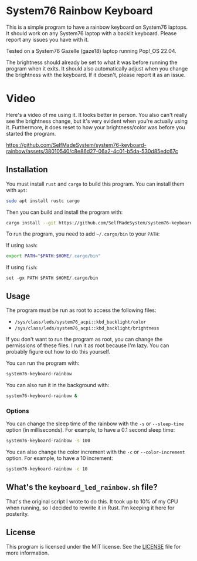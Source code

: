 # System76 Rainbow Keyboard

This is a simple program to have a rainbow keyboard on System76 laptops. It
should work on any System76 laptop with a backlit keyboard. Please report any
issues you have with it.

Tested on a System76 Gazelle (gaze18) laptop running Pop!_OS 22.04.

The brightness should already be set to what it was before running the program
when it exits. It should also automatically adjust when you change the
brightness with the keyboard. If it doesn't, please report it as an issue.

# Video

Here's a video of me using it. It looks better in person. You also can't really see
the brightness change, but it's very evident when you're actually using it. Furthermore,
it does reset to how your brightness/color was before you started the program.

https://github.com/SelfMadeSystem/system76-keyboard-rainbow/assets/38010540/c8e86d27-06a2-4c01-b5da-530d85edc67c

## Installation

You must install `rust` and `cargo` to build this program. You can install them
with `apt`:

```bash
sudo apt install rustc cargo
```

Then you can build and install the program with:

```bash
cargo install --git https://github.com/SelfMadeSystem/system76-keyboard-rainbow
```

To run the program, you need to add `~/.cargo/bin` to your `PATH`:

If using `bash`:

```bash
export PATH="$PATH:$HOME/.cargo/bin"
```

If using `fish`:

```fish
set -gx PATH $PATH $HOME/.cargo/bin
```

## Usage

The program must be run as root to access the following files:
- `/sys/class/leds/system76_acpi::kbd_backlight/color`
- `/sys/class/leds/system76_acpi::kbd_backlight/brightness`

If you don't want to run the program as root, you can change the permissions of
these files. I run it as root because I'm lazy. You can probably figure out how
to do this yourself.

You can run the program with:

```bash
system76-keyboard-rainbow
```

You can also run it in the background with:

```bash
system76-keyboard-rainbow &
```

### Options

You can change the sleep time of the rainbow with the `-s` or `--sleep-time`
option (in milliseconds). For example, to have a 0.1 second sleep time:

```bash
system76-keyboard-rainbow -s 100
```

You can also change the color increment with the `-c` or `--color-increment`
option. For example, to have a 10 increment:

```bash
system76-keyboard-rainbow -c 10
```

## What's the `keyboard_led_rainbow.sh` file?

That's the original script I wrote to do this. It took up to 10% of my CPU when
running, so I decided to rewrite it in Rust. I'm keeping it here for posterity.

## License

This program is licensed under the MIT license. See the [LICENSE](LICENSE.md) file
for more information.
